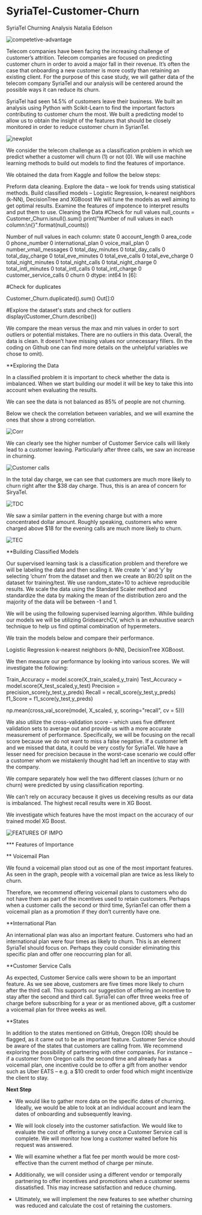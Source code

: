 # SyriaTel-Customer-Churn

SyriaTel Churning Analysis
Natalia Edelson

![competetive-advantage](https://user-images.githubusercontent.com/44559346/141393806-e233960f-df8b-4fe0-b6be-27fd472518e7.jpeg)


Telecom companies have been facing the increasing challenge of customer’s attrition. Telecom companies are focused on predicting customer churn in order to avoid a major fall in their revenue. It’s often the case that onboarding a new customer is more costly than retaining an existing client. For the purpose of this case study, we will gather data of the telecom company SyriaTel and our analysis will be centered around the possible ways it can reduce its churn.

SyriaTel had seen 14.5% of customers leave their business. We built an analysis using Python with Scikit-Learn to find the important factors contributing to customer churn the most. We built a predicting model to allow us to obtain the insight of the features that should be closely monitored in order to reduce customer churn in SyrianTel.



![newplot](https://user-images.githubusercontent.com/44559346/141393825-5ae4612e-6b6c-4b26-a27e-757eb6b65f80.png)





We consider the telecom challenge as a classification problem in which we predict whether a customer will churn (1) or not (0). We will use machine learning methods to build out models to find the features of importance.

We obtained the data from Kaggle and follow the below steps:

Preform data cleaning.
Explore the data – we look for trends using statistical methods.
Build classified models – Logistic Regression, k-nearest neighbors (k-NN), DecisionTree and XGBoost
We will tune the models as well aiming to get optimal results.
Examine the features of impotence to interpret results and put them to use.
Cleaning the Data
#Check for null values
null_counts = Customer_Churn.isnull().sum()
print("Number of null values in each column:\n{}".format(null_counts))

Number of null values in each column:
state                     0
account_length            0
area_code                 0
phone_number              0
international_plan        0
voice_mail_plan           0
number_vmail_messages     0
total_day_minutes         0
total_day_calls           0
total_day_charge          0
total_eve_minutes         0
total_eve_calls           0
total_eve_charge          0
total_night_minutes       0
total_night_calls         0
total_night_charge        0
total_intl_minutes        0
total_intl_calls          0
total_intl_charge         0
customer_service_calls    0
churn                     0
dtype: int64
In [6]:



#Check for duplicates

Customer_Churn.duplicated().sum()
Out[]:0
 

#Explore the dataset's stats and check for outliers 
display(Customer_Churn.describe())


We compare the mean versus the max and min values in order to sort outliers or potential mistakes. There are no outliers in this data. Overall, the data is clean. It doesn’t have missing values nor unnecessary fillers. (In the coding on Github one can find more details on the unhelpful variables we chose to omit).

**Exploring the Data

In a classified problem it is important to check whether the data is imbalanced. When we start building our model it will be key to take this into account when evaluating the results.

We can see the data is not balanced as 85% of people are not churning.

Below we check the correlation between variables, and we will examine the ones that show a strong correlation.


![Corr](https://user-images.githubusercontent.com/44559346/141393888-8c2eba21-6183-4c6f-a818-254cd2d7441b.png)


We can clearly see the higher number of Customer Service calls will likely lead to a customer leaving. Particularly after three calls, we saw an increase in churning.





![Customer calls ](https://user-images.githubusercontent.com/44559346/141393943-927e95c5-b36d-430e-9109-d9571fa298b4.png)




In the total day charge, we can see that customers are much more likely to churn right after the $38 day charge. Thus, this is an area of concern for SiryaTel.




![TDC](https://user-images.githubusercontent.com/44559346/141393954-ae6d68d0-31a3-4afc-85c8-80b83e0dc367.png)



We saw a similar pattern in the evening charge but with a more concentrated dollar amount. Roughly speaking, customers who were charged above $18 for the evening calls are much more likely to churn.

![TEC](https://user-images.githubusercontent.com/44559346/141393959-9e9e0401-43a0-40bd-8ee3-aae6562a8888.png)


**Building Classified Models

Our supervised learning task is a classification problem and therefore we will be labeling the data and then scaling it. We create ‘x’ and ‘y’ by selecting ‘churn’ from the dataset and then we create an 80/20 split on the dataset for training/test. We use random_state=10 to achieve reproducible results. We scale the data using the Standard Scaler method and standardize the data by making the mean of the distribution zero and the majority of the data will be between -1 and 1.

We will be using the following supervised learning algorithm. While building our models we will be utilizing GridsearchCV, which is an exhaustive search technique to help us find optimal combination of hypermeters.

We train the models below and compare their performance.

Logistic Regression k-nearest neighbors (k-NN), DecisionTree XGBoost.

We then measure our performance by looking into various scores. We will investigate the following:

Train_Accuracy = model.score(X_train_scaled,y_train)
Test_Accuracy = model.score(X_test_scaled,y_test)
Precision = precision_score(y_test,y_preds)
Recall = recall_score(y_test,y_preds)
f1_Score = f1_score(y_test,y_preds)

np.mean(cross_val_score(model, X_scaled, y, scoring="recall", cv = 5)))


We also utilize the cross-validation score – which uses five different validation sets to average out and provide us with a more accurate measurement of performance. Specifically, we will be focusing on the recall score because we do not want to miss a false negative. If a customer left and we missed that data, it could be very costly for SyriaTel. We have a lesser need for precision because in the worst-case scenario we could offer a customer whom we mistakenly thought had left an incentive to stay with the company.

We compare separately how well the two different classes (churn or no churn) were predicted by using classification reporting.

We can’t rely on accuracy because it gives us deceiving results as our data is imbalanced. The highest recall results were in XG Boost.


We investigate which features have the most impact on the accuracy of our trained model XG Boost.


![FEATURES OF IMPO](https://user-images.githubusercontent.com/44559346/141394009-c32aeada-1e59-434d-815e-39be13048f21.png)



*** Features of Importance

** Voicemail Plan

We found a voicemail plan stood out as one of the most important features. As seen in the graph, people with a voicemail plan are twice as less likely to churn.

Therefore, we recommend offering voicemail plans to customers who do not have them as part of the incentives used to retain customers. Perhaps when a customer calls the second or third time, SyrianTel can offer them a voicemail plan as a promotion if they don’t currently have one.

**International Plan

An international plan was also an important feature. Customers who had an international plan were four times as likely to churn. This is an element SyriaTel should focus on. Perhaps they could consider eliminating this specific plan and offer one reoccurring plan for all.

**Customer Service Calls

As expected, Customer Service calls were shown to be an important feature. As we see above, customers are five times more likely to churn after the third call. This supports our suggestion of offering an incentive to stay after the second and third call. SyriaTel can offer three weeks free of charge before subscribing for a year or as mentioned above, gift a customer a voicemail plan for three weeks as well.

**States

In addition to the states mentioned on GitHub, Oregon (OR) should be flagged, as it came out to be an important feature. Customer Service should be aware of the states that customers are calling from. We recommend exploring the possibility of partnering with other companies. For instance – if a customer from Oregon calls the second time and already has a voicemail plan, one incentive could be to offer a gift from another vendor such as Uber EATS – e.g. a $10 credit to order food which might incentivize the client to stay.

**Next Step**

- We would like to gather more data on the specific dates of churning. Ideally, we would be able to look at an individual account and learn the dates of onboarding and subsequently leaving.

- We will look closely into the customer satisfaction. We would like to evaluate the cost of offering a survey once a Customer Service call is complete. We will monitor how long a customer waited before his request was answered.

- We will examine whether a flat fee per month would be more cost-effective than the current method of charge per minute.

- Additionally, we will consider using a different vendor or temporally partnering to offer incentives and promotions when a customer seems dissatisfied. This may increase satisfaction and reduce churning.

- Ultimately, we will implement the new features to see whether churning was reduced and calculate the cost of retaining the customers.

